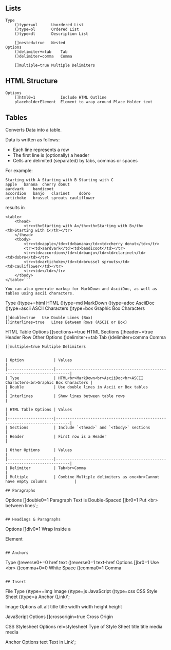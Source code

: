 ## Lists

```
Type
	()type+=ul		Unordered List
	()type=ol		Ordered List
	()type=dl		Description List

	[]nested=true	Nested
Options
	()delimiter+=tab	Tab
	()delimiter=comma	Comma

	[]multiple=true	Multiple Delimiters
```

## HTML Structure

```
Options
	[]html0=1			Include HTML Outline
	placeholderElement	Element to wrap around Place Holder text
```

## Tables

Converts Data into a table.

Data is written as follows:

- Each line represents a row
- The first line is (optionally) a header
- Cells are delimited (separated) by tabs, commas or spaces

For example:

```
Starting with A	Starting with B	Starting with C
apple	banana	cherry donut
aardvark	bandicoot
accordion	banjo	clarinet	dobro
artichoke	brussel sprouts	cauliflower
```

results in

```
<table>
	<thead>
		<tr><th>Starting with A</th><th>Starting with B</th><th>Starting with C</th></tr>
	</thead>
	<tbody>
		<tr><td>apple</td><td>banana</td><td>cherry donut</td></tr>
		<tr><td>aardvark</td><td>bandicoot</td></tr>
		<tr><td>accordion</td><td>banjo</td><td>clarinet</td><td>dobro</td></tr>
		<tr><td>artichoke</td><td>brussel sprouts</td><td>cauliflower</td></tr>
		<tr><td></td></tr>
	</tbody>
</table>```

You can also generate markup for MarkDown and AsciiDoc, as well as tables using ascii characters.

```
Type
	()type+=html	HTML
	()type=md		MarkDown
	()type=adoc		AsciiDoc
	()type=ascii	ASCII Characters
	()type=box		Graphic Box Characters

	[]double=true	Use Double Lines (Box)
	[]interlines=true	Lines Between Rows (ASCII or Box)
HTML Table Options
	[]sections+=true	HTML Sections
	[]header+=true	Header Row
Other Options
	()delimiter+=tab	Tab
	()delimiter=comma	Comma

	[]multiple=true	Multiple Delimiters
```

| Option             | Values                                                                     |
|--------------------|----------------------------------------------------------------------------|
| Type               | HTML<br>MarkDown<br>AsciiDoc<br>ASCII Characters<br>Graphic Box Characters |
| Double             | Use double lines in Ascii or Box tables                                    |
| Interlines         | Show lines between table rows                                              |

| HTML Table Options | Values                                                                     |
|--------------------|----------------------------------------------------------------------------|
| Sections           | Include `<thead>` and `<tbody>` sections                                   |
| Header             | First row is a Header                                                      |

| Other Options      | Values                                                                     |
|--------------------|----------------------------------------------------------------------------|
| Delimiter          | Tab<br>Comma                                                               |
| Multiple           | Combine Multiple delimiters as one<br>Cannot have empty columns            |

## Paragraphs

```
Options
	[]double0=1		Paragraph Text is Double-Spaced
	[]br0=1			Put &lt;br&gt; between lines`;
```

## Headings & Paragraphs

```
Options
	[]div0=1	Wrap Inside a <div> Element
```

## Anchors

```
Type
	()reverse0+=0	href text
	()reverse0=1	text-href
Options
	[]br0=1			Use &lt;br&gt;
	()comma+0=0		White Space
	()comma0=1		Comma
```

## Insert

```
File Type
	()type+=img		Image
	()type=js		JavaScript
	()type=css		CSS Style Sheet
	()type=a		Anchor (Link)';

Image Options
	alt		alt
	title	title
	width	width
	height	height

JavaScript Options
	[]crossorigin=true	Cross Origin

CSS Stylesheet Options
	rel=stylesheet	Type of Style Sheet
	title	title
	media	media

Anchor Options
	text	Text in Link';
```
